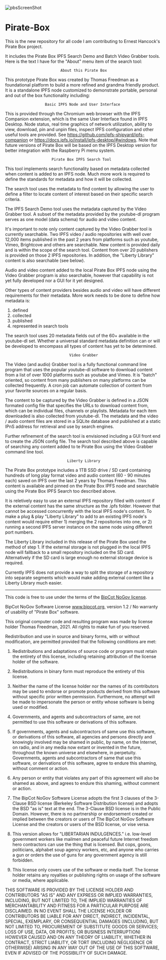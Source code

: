 ![pbsScreenShot](https://user-images.githubusercontent.com/11077042/113526398-9057f200-957f-11eb-9df6-db931096d147.png)

# Pirate-Box
This is the new repository for all code I am contributing to Ernest Hancock's Pirate Box project.

It includes the Pirate Box IPFS Search Demo and Batch Video Grabber tools. Here is the text I have for the "About" menu item of the search tool:

                             About this Pirate Box

This prototype Pirate Box was created by Thomas Freedman as a foundational platform to build a more refined and grandma friendly product. It is a standalone IPFS node customized to demonstrate portable, personal and out of the box functionality including:

                      Basic IPFS Node and User Interface

This is provided through the Chromium web browser with the IPFS Companion extension, which is the same User Interface found in IPFS Desktop. Node status, real time graphics of network utilization, ability to view, download, pin and unpin files, inspect IPFS configuration and other useful tools are provided. See https://github.com/ipfs-shipyard/ipfs-companion or https://docs.ipfs.io/install/ipfs-desktop/#windows. Note that future versions of Pirate Box will be based on the IPFS Desktop version for better integration with the Raspberry Pi menu system.

                         Pirate Box IPFS Search Tool

This tool implements search functionality based on metadata collected when content is added to an IPFS node. Much more work is required to define the standards for metadata and how it will be collected. 

The search tool uses the metadata to find content by allowing the user to define a filter to locate content of interest based on their specific search criteria.

The IPFS Search Demo tool uses the metadata captured by the Video Grabber tool. A subset of the metadata provided by the youtube-dl program serves as one model (data schema) for audio and video content. 

It's important to note only content captured by the Video Grabber tool is currently searchable. Two IPFS video / audio repositories with well over 12,000 items published in the past 2 years from platforms such as youtube, Vimeo, Brightcove and others are searchable. New content is provided daily and is within the scope of the search tool. Content from over 20 publishers is provided on those 2 IPFS repositories. In addition, the "Liberty Library" content is also searchable (see below).

Audio and video content added to the local Pirate Box IPFS node using the Video Grabber program is also searchable, however that capability is not yet fully developed nor a GUI for it yet designed.

Other types of content providers besides audio and video will have different requirements for their metadata. More work needs to be done to define how metadata is:

1) defined
2) collected
3) published
4) represented in search tools

The search tool uses 20 metadata fields out of the 60+ available in the youtube-dl set. Whether a universal standard metadata definition can or will be developed to encompass all types of content has yet to be determined. 

                                 Video Grabber

The Video (and audio) Grabber tool is a fully functional command line program that uses the popular youtube-dl software to download content from a list of over 1000 platforms such as youtube and Vimeo. It is "batch" oriented, so content from many publishers on many platforms can be collected frequently. A cron job can automate collection of content from your favorite sources on a regular basis.

The content to be captured by the Video Grabber is defined in a JSON formated config file that specifies the URLs to download content from, which can be individual files, channels or playlists. Metadata for each item downloaded is also collected from youtube-dl. The metadata and the video / audo content files are stored in a SQLite database and published at a static IPnS address for retrieval and use by search engines.

Further refinement of the search tool is envisioned including a GUI front end to create the JSON config file. The search tool described above is capable of searching any content added to te Pirate Box using the Video Grabber command line tool.

                                Liberty Library

The Pirate Box prototype includes a 1TB SSD drive / SD card containing hundreds of long play format video and audio content (60 - 90 minutes each) saved on IPFS over the last 2 years by Thomas Freedman. This content is available and pinned on the Pirate Box IPFS node and searchable using the Pirate Box IPFS Search too described above.  

It is reletively easy to use an external IPFS repository filled with content if the external content has the same structure as the .ipfs folder. However that cannot be accessed concurrently with the local IPFS node's content. To make a plug & play "Liberty Library" to add to an existing IPFS node's content would require either 1) merging the 2 repositories into one, or 2) running a second IPFS server instance on the same node using different port numbers.

The Liberty Library included in this release of the Pirate Box used the method of step 1. If the external storage is not plugged in the local IPFS node will fallback to a small repository included on the SD card. Alternatively if the SD card is large enough no external storage device is required.

Currently IPFS does not provide a way to split the storage of a repository into separate segments which would make adding external content like a Liberty Library much easier.


--------------------------------------------------------------------------------------------------
This code is free to use under the terms of the [BipCot NoGov license](https://bipcot.org/). 

BipCot NoGov Software License www.bipcot.org, version 1.2 / No warranty of usability of "Pirate Box" software.

This original computer code and resulting program was made by license holder Thomas Freedman, 2021. All rights to make fun of you reserved.

Redistribution and use in source and binary forms, with or without modification, are permitted provided that the following conditions are met:

1. Redistributions and adaptations of source code or program must retain the entirety of this license, including retaining attribution of the license holder of the software.

2. Redistributions in binary form must reproduce the entirety of this license.

3. Neither the name of the license holder nor the names of its contributors may be used to endorse or promote products derived from this software without specific prior written permission. Furthermore, no attempt will be made to impersonate the person or entity whose software is being used or modified. 

4. Governments, and agents and subcontractors of same, are not permitted to use this software or derivations of this software.

5. If governments, agents and subcontractors of same use this software, or derivations of this software, all agencies and persons directly and knowingly involved may be shamed in public, by name, on the Internet, on radio, and in any media now extant or invented in the future, throughout the known universe and elsewhere, in perpetuity. Governments, agents and subcontractors of same that use this software, or derivations of this software, agree to endure this shaming, without comment or action.

6. Any person or entity that violates any part of this agreement will also be shamed as above, and agrees to endure this shaming, without comment or action.

7. The BipCot NoGov Software License adopts the first 3 clauses of the 3-Clause BSD license (Berkeley Software Distribution license) and adopts the BSD "as is" text at the end. The 3-Clause BSD license is in the Public Domain. However, there is no partnership or endorsement created or implied between the creators or users of The BipCot NoGov Software License and the creators or users of the BSD license, or vise versa.

8. This version allows for "LIBERTARIAN INDULGENCES." i.e. low-level government workers like mailmen and peaceful future Internet freedom hero contractors can use the thing that is licensed. 
But cops, goons, politicians, alphabet soup agency workers, etc, and anyone who carries a gun or orders the use of guns for any government agency is still forbidden. 

9. This license only covers use of the software or media itself. The license holder retains any royalties or publishing rights on usage of the software or media, where applicable. 

THIS SOFTWARE IS PROVIDED BY THE LICENSE HOLDER AND CONTRIBUTORS "AS IS" AND ANY EXPRESS OR IMPLIED WARRANTIES, INCLUDING, BUT NOT LIMITED TO, THE IMPLIED WARRANTIES OF MERCHANTABILITY AND FITNESS FOR A PARTICULAR PURPOSE ARE DISCLAIMED. IN NO EVENT SHALL THE LICENSE HOLDER OR CONTRIBUTORS BE LIABLE FOR ANY DIRECT, INDIRECT, INCIDENTAL, SPECIAL, EXEMPLARY, OR CONSEQUENTIAL DAMAGES (INCLUDING, BUT NOT LIMITED TO, PROCUREMENT OF SUBSTITUTE GOODS OR SERVICES; LOSS OF USE, DATA, OR PROFITS; OR BUSINESS INTERRUPTION) HOWEVER CAUSED AND ON ANY THEORY OF LIABILITY, WHETHER IN CONTRACT, STRICT LIABILITY, OR TORT (INCLUDING NEGLIGENCE OR OTHERWISE) ARISING IN ANY WAY OUT OF THE USE OF THIS SOFTWARE, EVEN IF ADVISED OF THE POSSIBILITY OF SUCH DAMAGE.
